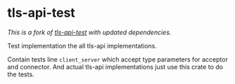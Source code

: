 # tls-api-test

*This is a fork of [tls-api-test](https://crates.io/crates/tls-api-test) with updated dependencies.*

Test implementation the all tls-api implementations.

Contain tests line `client_server` which accept
type parameters for acceptor and connector.
And actual tls-api implementations just use this
crate to do the tests.
